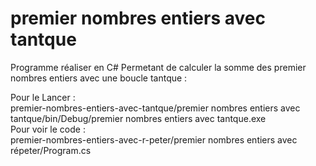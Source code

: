 # premier nombres entiers avec tantque

Programme réaliser en C# Permetant de calculer la somme des premier nombres entiers avec une boucle tantque :     
     
Pour le Lancer :     
premier-nombres-entiers-avec-tantque/premier nombres entiers avec tantque/bin/Debug/premier nombres entiers avec tantque.exe     
Pour voir le code :     
premier-nombres-entiers-avec-r-peter/premier nombres entiers avec répeter/Program.cs
